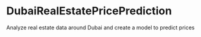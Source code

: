 # DubaiRealEstatePricePrediction
Analyze real estate data around Dubai and create a model to predict prices
